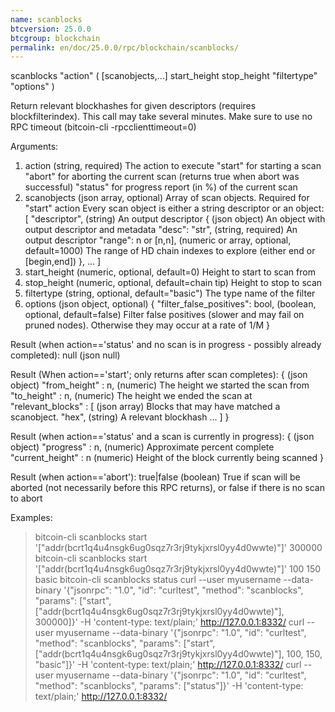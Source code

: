 ```yaml
---
name: scanblocks
btcversion: 25.0.0
btcgroup: blockchain
permalink: en/doc/25.0.0/rpc/blockchain/scanblocks/
---
```


scanblocks "action" ( [scanobjects,...] start_height stop_height "filtertype" "options" )

Return relevant blockhashes for given descriptors (requires blockfilterindex).
This call may take several minutes. Make sure to use no RPC timeout (bitcoin-cli -rpcclienttimeout=0)

Arguments:
1. action                                 (string, required) The action to execute
                                          "start" for starting a scan
                                          "abort" for aborting the current scan (returns true when abort was successful)
                                          "status" for progress report (in %) of the current scan
2. scanobjects                            (json array, optional) Array of scan objects. Required for "start" action
                                          Every scan object is either a string descriptor or an object:
     [
       "descriptor",                      (string) An output descriptor
       {                                  (json object) An object with output descriptor and metadata
         "desc": "str",                   (string, required) An output descriptor
         "range": n or [n,n],             (numeric or array, optional, default=1000) The range of HD chain indexes to explore (either end or [begin,end])
       },
       ...
     ]
3. start_height                           (numeric, optional, default=0) Height to start to scan from
4. stop_height                            (numeric, optional, default=chain tip) Height to stop to scan
5. filtertype                             (string, optional, default="basic") The type name of the filter
6. options                                (json object, optional)
     {
       "filter_false_positives": bool,    (boolean, optional, default=false) Filter false positives (slower and may fail on pruned nodes). Otherwise they may occur at a rate of 1/M
     }

Result (when action=='status' and no scan is in progress - possibly already completed):
null    (json null)

Result (When action=='start'; only returns after scan completes):
{                          (json object)
  "from_height" : n,       (numeric) The height we started the scan from
  "to_height" : n,         (numeric) The height we ended the scan at
  "relevant_blocks" : [    (json array) Blocks that may have matched a scanobject.
    "hex",                 (string) A relevant blockhash
    ...
  ]
}

Result (when action=='status' and a scan is currently in progress):
{                          (json object)
  "progress" : n,          (numeric) Approximate percent complete
  "current_height" : n     (numeric) Height of the block currently being scanned
}

Result (when action=='abort'):
true|false    (boolean) True if scan will be aborted (not necessarily before this RPC returns), or false if there is no scan to abort

Examples:
> bitcoin-cli scanblocks start '["addr(bcrt1q4u4nsgk6ug0sqz7r3rj9tykjxrsl0yy4d0wwte)"]' 300000
> bitcoin-cli scanblocks start '["addr(bcrt1q4u4nsgk6ug0sqz7r3rj9tykjxrsl0yy4d0wwte)"]' 100 150 basic
> bitcoin-cli scanblocks status
> curl --user myusername --data-binary '{"jsonrpc": "1.0", "id": "curltest", "method": "scanblocks", "params": ["start", ["addr(bcrt1q4u4nsgk6ug0sqz7r3rj9tykjxrsl0yy4d0wwte)"], 300000]}' -H 'content-type: text/plain;' http://127.0.0.1:8332/
> curl --user myusername --data-binary '{"jsonrpc": "1.0", "id": "curltest", "method": "scanblocks", "params": ["start", ["addr(bcrt1q4u4nsgk6ug0sqz7r3rj9tykjxrsl0yy4d0wwte)"], 100, 150, "basic"]}' -H 'content-type: text/plain;' http://127.0.0.1:8332/
> curl --user myusername --data-binary '{"jsonrpc": "1.0", "id": "curltest", "method": "scanblocks", "params": ["status"]}' -H 'content-type: text/plain;' http://127.0.0.1:8332/


